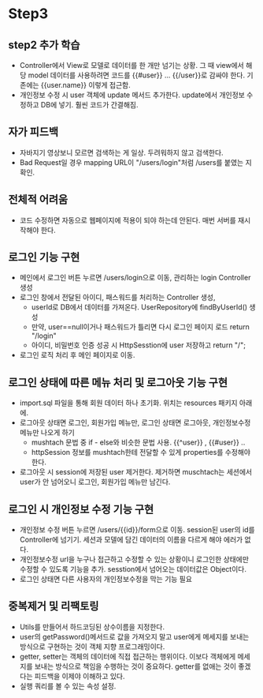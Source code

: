 # Step3 

## step2 추가 학습 
- Controller에서 View로 모델로 데이터를 한 개만 넘기는 상황. 그 때 view에서 해당 model 데이터를 사용하려면 코드를 {{#user}} ... {{/user}}로 감싸야 한다. 기존에는 {{user.name}} 이렇게 접근함. 
- 개인정보 수정 시 user 객체에 update 메서드 추가한다. update에서 개인정보 수정하고 DB에 넣기. 훨씬 코드가 간결해짐. 

## 자가 피드백 
- 자바지기 영상보니 모르면 검색하는 게 일상. 두려워하지 않고 검색한다. 
- Bad Request일 경우 mapping URL이 "/users/login"처럼 /users를 붙였는 지 확인.
## 전체적 어려움 
- 코드 수정하면 자동으로 웹페이지에 적용이 되야 하는데 안된다. 매번 서버를 재시작해야 한다. 

## 로그인 기능 구현
- 메인에서 로그인 버튼 누르면 /users/login으로 이동, 관리하는 login Controller 생성
- 로그인 창에서 전달된 아이디, 패스워드를 처리하는 Controller 생성, 
    - userId로 DB에서 데이터를 가져온다. UserRepository에 findByUserId() 생성
    - 만약, user==null이거나 패스워드가 틀리면 다시 로그인 페이지 로드 return "/login"
    - 아이디, 비밀번호 인증 성공 시 HttpSesstion에 user 저장하고 return "/"; 
- 로그인 로직 처리 후 메인 페이지로 이동.

## 로그인 상태에 따른 메뉴 처리 및 로그아웃 기능 구현
- import.sql 파일을 통해 회원 데이터 하나 초기화. 위치는 resources 패키지 아래에. 
- 로그아웃 상태면 로그인, 회원가입 메뉴만, 로그인 상태면 로그아웃, 개인정보수정 메뉴만 나오게 하기
    - mushtach 문법 중 if - else와 비슷한 문법 사용. {{^user}} , {{#user}} .. 
    - httpSession 정보를 mushtach한테 전달할 수 있게 properties를 수정해야 한다.
- 로그아웃 시 session에 저장된 user 제거한다. 제거하면 muschtach는 세션에서 user가 안 넘어오니 로그인, 회원가입 메뉴만 남긴다.

## 로그인 시 개인정보 수정 기능 구현 
- 개인정보 수정 버튼 누르면 /users/{{id}}/form으로 이동. session된 user의 id를 Controller에 넘기기. 세션과 모델에 담긴 데이터의 이름을 다르게 해야 에러가 없다.
- 개인정보수정 url을 누구나 접근하고 수정할 수 있는 상황이니 로그인한 상태에만 수정할 수 있도록 기능을 추가. sesstion에서 넘어오는 데이터값은 Object이다.
- 로그인 상태면 다른 사용자의 개인정보수정을 막는 기능 필요
   
## 중복제거 및 리팩토링 
- Utils를 만들어서 하드코딩된 상수이름을 지정한다. 
- user의 getPassword()메서드로 값을 가져오지 말고 user에게 메세지를 보내는 방식으로 구현하는 것이 객체 지향 프로그래밍이다. 
- getter, setter는 객체의 데이터에 직접 접근하는 행위이다. 이보다 객체에게 메세지를 보내는 방식으로 책임을 수행하는 것이 중요하다. getter를 없애는 것이 좋겠다는 피드백을 이제야 이해하고 있다.  
- 실행 쿼리를 볼 수 있는 속성 설정. 
